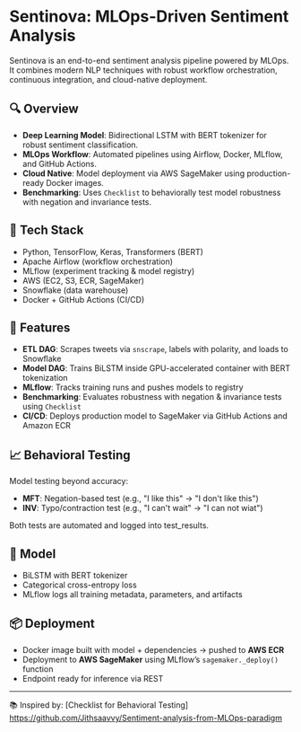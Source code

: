 # Sentinova: MLOps-Driven Sentiment Analysis

Sentinova is an end-to-end sentiment analysis pipeline powered by MLOps. It combines modern NLP techniques with robust workflow orchestration, continuous integration, and cloud-native deployment.

## 🔍 Overview

- **Deep Learning Model**: Bidirectional LSTM with BERT tokenizer for robust sentiment classification.
- **MLOps Workflow**: Automated pipelines using Airflow, Docker, MLflow, and GitHub Actions.
- **Cloud Native**: Model deployment via AWS SageMaker using production-ready Docker images.
- **Benchmarking**: Uses `Checklist` to behaviorally test model robustness with negation and invariance tests.

## 🔧 Tech Stack

- Python, TensorFlow, Keras, Transformers (BERT)
- Apache Airflow (workflow orchestration)
- MLflow (experiment tracking & model registry)
- AWS (EC2, S3, ECR, SageMaker)
- Snowflake (data warehouse)
- Docker + GitHub Actions (CI/CD)


## 🚀 Features

- **ETL DAG**: Scrapes tweets via `snscrape`, labels with polarity, and loads to Snowflake
- **Model DAG**: Trains BiLSTM inside GPU-accelerated container with BERT tokenization
- **MLflow**: Tracks training runs and pushes models to registry
- **Benchmarking**: Evaluates robustness with negation & invariance tests using `Checklist`
- **CI/CD**: Deploys production model to SageMaker via GitHub Actions and Amazon ECR

## 📈 Behavioral Testing

Model testing beyond accuracy:

- **MFT**: Negation-based test (e.g., "I like this" → "I don't like this")
- **INV**: Typo/contraction test (e.g., "I can't wait" → "I can not wiat")

Both tests are automated and logged into test_results.

## 🧪 Model

- BiLSTM with BERT tokenizer
- Categorical cross-entropy loss
- MLflow logs all training metadata, parameters, and artifacts

## 📦 Deployment

- Docker image built with model + dependencies → pushed to **AWS ECR**
- Deployment to **AWS SageMaker** using MLflow’s `sagemaker._deploy()` function
- Endpoint ready for inference via REST


---


📚 Inspired by: [Checklist for Behavioral Testing] https://github.com/Jithsaavvy/Sentiment-analysis-from-MLOps-paradigm